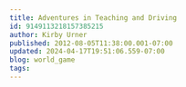 ```yaml
---
title: Adventures in Teaching and Driving
id: 9149113218157385215
author: Kirby Urner
published: 2012-08-05T11:38:00.001-07:00
updated: 2024-04-17T19:51:06.559-07:00
blog: world_game
tags: 
---
```


